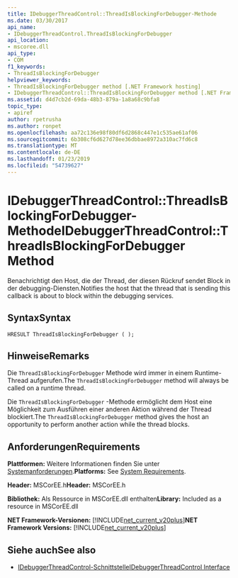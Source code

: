 ```yaml
---
title: IDebuggerThreadControl::ThreadIsBlockingForDebugger-Methode
ms.date: 03/30/2017
api_name:
- IDebuggerThreadControl.ThreadIsBlockingForDebugger
api_location:
- mscoree.dll
api_type:
- COM
f1_keywords:
- ThreadIsBlockingForDebugger
helpviewer_keywords:
- ThreadIsBlockingForDebugger method [.NET Framework hosting]
- IDebuggerThreadControl::ThreadIsBlockingForDebugger method [.NET Framework hosting]
ms.assetid: d4d7cb2d-69da-48b3-879a-1a8a68c9bfa8
topic_type:
- apiref
author: rpetrusha
ms.author: ronpet
ms.openlocfilehash: aa72c136e98f80df6d2868c447e1c535ae61af06
ms.sourcegitcommit: 6b308cf6d627d78ee36dbbae8972a310ac7fd6c8
ms.translationtype: MT
ms.contentlocale: de-DE
ms.lasthandoff: 01/23/2019
ms.locfileid: "54739627"
---
```

# <a name="idebuggerthreadcontrolthreadisblockingfordebugger-method"></a><span data-ttu-id="613e4-102">IDebuggerThreadControl::ThreadIsBlockingForDebugger-Methode</span><span class="sxs-lookup"><span data-stu-id="613e4-102">IDebuggerThreadControl::ThreadIsBlockingForDebugger Method</span></span>
<span data-ttu-id="613e4-103">Benachrichtigt den Host, die der Thread, der diesen Rückruf sendet Block in der debugging-Diensten.</span><span class="sxs-lookup"><span data-stu-id="613e4-103">Notifies the host that the thread that is sending this callback is about to block within the debugging services.</span></span>  
  
## <a name="syntax"></a><span data-ttu-id="613e4-104">Syntax</span><span class="sxs-lookup"><span data-stu-id="613e4-104">Syntax</span></span>  
  
```  
HRESULT ThreadIsBlockingForDebugger ( );  
```  
  
## <a name="remarks"></a><span data-ttu-id="613e4-105">Hinweise</span><span class="sxs-lookup"><span data-stu-id="613e4-105">Remarks</span></span>  
 <span data-ttu-id="613e4-106">Die `ThreadIsBlockingForDebugger` Methode wird immer in einem Runtime-Thread aufgerufen.</span><span class="sxs-lookup"><span data-stu-id="613e4-106">The `ThreadIsBlockingForDebugger` method will always be called on a runtime thread.</span></span>  
  
 <span data-ttu-id="613e4-107">Die `ThreadIsBlockingForDebugger` -Methode ermöglicht dem Host eine Möglichkeit zum Ausführen einer anderen Aktion während der Thread blockiert.</span><span class="sxs-lookup"><span data-stu-id="613e4-107">The `ThreadIsBlockingForDebugger` method gives the host an opportunity to perform another action while the thread blocks.</span></span>  
  
## <a name="requirements"></a><span data-ttu-id="613e4-108">Anforderungen</span><span class="sxs-lookup"><span data-stu-id="613e4-108">Requirements</span></span>  
 <span data-ttu-id="613e4-109">**Plattformen:** Weitere Informationen finden Sie unter [Systemanforderungen](../../../../docs/framework/get-started/system-requirements.md).</span><span class="sxs-lookup"><span data-stu-id="613e4-109">**Platforms:** See [System Requirements](../../../../docs/framework/get-started/system-requirements.md).</span></span>  
  
 <span data-ttu-id="613e4-110">**Header:** MSCorEE.h</span><span class="sxs-lookup"><span data-stu-id="613e4-110">**Header:** MSCorEE.h</span></span>  
  
 <span data-ttu-id="613e4-111">**Bibliothek:** Als Ressource in MSCorEE.dll enthalten</span><span class="sxs-lookup"><span data-stu-id="613e4-111">**Library:** Included as a resource in MSCorEE.dll</span></span>  
  
 <span data-ttu-id="613e4-112">**NET Framework-Versionen:** [!INCLUDE[net_current_v20plus](../../../../includes/net-current-v20plus-md.md)]</span><span class="sxs-lookup"><span data-stu-id="613e4-112">**NET Framework Versions:** [!INCLUDE[net_current_v20plus](../../../../includes/net-current-v20plus-md.md)]</span></span>  
  
## <a name="see-also"></a><span data-ttu-id="613e4-113">Siehe auch</span><span class="sxs-lookup"><span data-stu-id="613e4-113">See also</span></span>
- [<span data-ttu-id="613e4-114">IDebuggerThreadControl-Schnittstelle</span><span class="sxs-lookup"><span data-stu-id="613e4-114">IDebuggerThreadControl Interface</span></span>](../../../../docs/framework/unmanaged-api/hosting/idebuggerthreadcontrol-interface.md)

